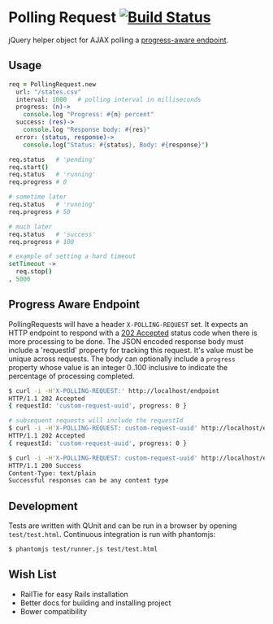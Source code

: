 # Polling Request [![Build Status](https://secure.travis-ci.org/jch/polling_request.png)](http://travis-ci.org/jch/polling_request)

jQuery helper object for AJAX polling a [progress-aware endpoint](#progress-aware-endpoint).

## Usage

```coffeescript
req = PollingRequest.new
  url: "/states.csv"
  interval: 1000   # polling interval in milliseconds
  progress: (n)->
    console.log "Progress: #{n} percent"
  success: (res)->
    console.log "Response body: #{res}"
  error: (status, response)->
    console.log("Status: #{status}, Body: #{response}")

req.status   # 'pending'
req.start()
req.status   # 'running'
req.progress # 0

# sometime later
req.status   # 'running'
req.progress # 50

# much later
req.status   # 'success'
req.progress # 100

# example of setting a hard timeout
setTimeout ->
  req.stop()
, 5000
```

## Progress Aware Endpoint

PollingRequests will have a header `X-POLLING-REQUEST` set. It expects an HTTP
endpoint to respond with a [202 Accepted][202] status code when there is more
processing to be done. The JSON encoded response body must include a 'requestId'
property for tracking this request. It's value must be unique across requests.
The body can optionally include a `progress` property whose value is an integer
0..100 inclusive to indicate the percentage of processing completed.

```bash
$ curl -i -H'X-POLLING-REQUEST:' http://localhost/endpoint
HTTP/1.1 202 Accepted
{ requestId: 'custom-request-uuid', progress: 0 }

# subsequent requests will include the requestId
$ curl -i -H'X-POLLING-REQUEST: custom-request-uuid' http://localhost/endpoint
HTTP/1.1 202 Accepted
{ requestId: 'custom-request-uuid', progress: 0 }

$ curl -i -H'X-POLLING-REQUEST: custom-request-uuid' http://localhost/endpoint
HTTP/1.1 200 Success
Content-Type: text/plain
Successful responses can be any content type
```

[202]: http://www.w3.org/Protocols/rfc2616/rfc2616-sec10.html#sec10.2.3

## Development

Tests are written with QUnit and can be run in a browser by opening
`test/test.html`. Continuous integration is run with phantomjs:

```bash
$ phantomjs test/runner.js test/test.html
```

## Wish List

* RailTie for easy Rails installation
* Better docs for building and installing project
* Bower compatibility
